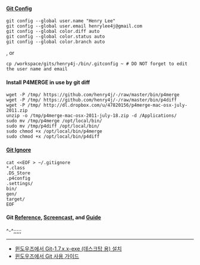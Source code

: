 #### [Git Config](http://gitref.org/creating/)

    git config --global user.name "Henry Lee"
    git config --global user.email henrylee4j@gmail.com
    git config --global color.diff auto
    git config --global color.status auto
    git config --global color.branch auto

, or

    cp /workspace/gits/henry4j-/bin/.gitconfig ~ # DO NOT forget to edit the user name and email

#### Install P4MERGE in use by git diff

    wget -P /tmp/ https://github.com/henry4j/-/raw/master/bin/p4merge
    wget -P /tmp/ https://github.com/henry4j/-/raw/master/bin/p4diff
    wget -P /tmp/ http://dl.dropbox.com/u/47820156/p4merge-mac-osx-july-2011.zip
    unzip -o /tmp/p4merge-mac-osx-2011-july-18.zip -d /Applications/
    sudo mv /tmp/p4merge /opt/local/bin/
    sudo mv /tmp/p4diff /opt/local/bin/
    sudo chmod +x /opt/local/bin/p4merge
    sudo chmod +x /opt/local/bin/p4diff

#### [Git Ignore](http://help.github.com/ignore-files/)

    cat <<EOF > ~/.gitignore
    *.class
    .DS_Store
    .p4config
    .settings/
    bin/
    gen/
    target/
    EOF

#### Git [Reference](http://gitref.org/creating/), [Screencast](http://www.ralfebert.de/blog/tools/git_screencast/), and [Guide](http://marklodato.github.com/visual-git-guide/index-en.html)

^-^;;;;;

***

* [윈도우즈에서 Git-1.7.x.x-exe (데스크탑 용) 설치](http://code.google.com/p/msysgit/)
* [윈도우즈에서 Git 사용 가이드](http://github.com/0ishi/main/wiki/Git-on-Windows)

